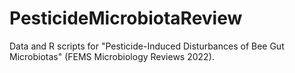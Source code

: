 # PesticideMicrobiotaReview

Data and R scripts for "Pesticide-Induced Disturbances of Bee Gut Microbiotas" (FEMS Microbiology Reviews 2022).
